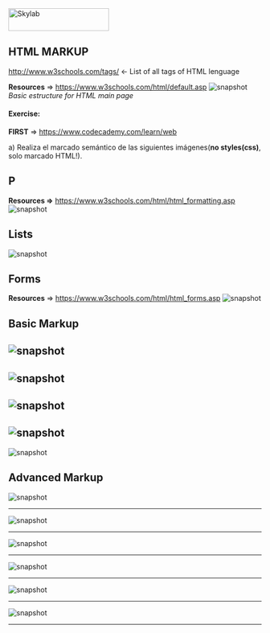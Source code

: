 <img src="http://www.skylabcoders.com/images/403/default.png" alt="Skylab" style="width:200px;height:45px;">

## HTML MARKUP

http://www.w3schools.com/tags/ <- List of all tags of HTML lenguage

**Resources** => https://www.w3schools.com/html/default.asp
![snapshot](img/html.png)
*Basic estructure for HTML main page*

#### Exercise:

**FIRST** => https://www.codecademy.com/learn/web

a) Realiza el marcado semántico de las siguientes imágenes(**no styles(css)**, solo marcado HTML!).

## P
**Resources =>** https://www.w3schools.com/html/html_formatting.asp
![snapshot](img/css01.png)
## Lists
![snapshot](img/css02.png)
## Forms
**Resources** => https://www.w3schools.com/html/html_forms.asp
![snapshot](img/css03.png)

## Basic Markup
![snapshot](img/css1.jpg)
---
![snapshot](img/css2.png)
---
![snapshot](img/css3.jpg)
---
![snapshot](img/css4.jpg)
---
![snapshot](img/css5.jpg)

## Advanced Markup
![snapshot](img/shot1.png)

---

![snapshot](img/1_2.png)

---

![snapshot](img/1_3.jpg)

---

![snapshot](img/1_4.png)

---

![snapshot](img/shot4.png)

---

![snapshot](img/shot3.jpg)

---
